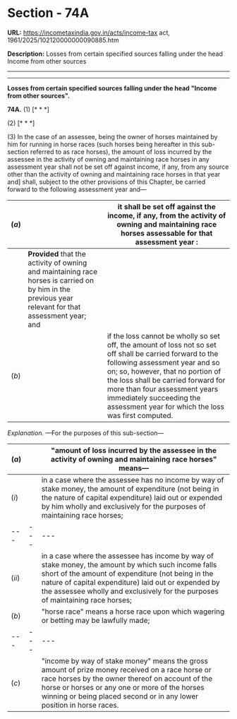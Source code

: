 # Section - 74A

**URL:** https://incometaxindia.gov.in/acts/income-tax act, 1961/2025/102120000000090885.htm

**Description:** Losses from certain specified sources falling under the head Income from other sources

---

****

**Losses from certain specified sources falling under the head "Income from other sources".**

**74A.** (1) [* * *]

(2) [* * *]

(3) In the case of an assessee, being the owner of horses maintained by him for running in horse races (such horses being hereafter in this sub-section referred to as race horses), the amount of loss incurred by the assessee in the activity of owning and maintaining race horses in any assessment year shall not be set off against income, if any, from any source other than the activity of owning and maintaining race horses in that year and] shall, subject to the other provisions of this Chapter, be carried forward to the following assessment year and—

(_a_) |  |  it shall be set off against the income, if any, from the activity of owning and maintaining race horses assessable for that assessment year :  
---|---|---  
|  | **Provided** that the activity of owning and maintaining race horses is carried on by him in the previous year relevant for that assessment year; and  
(_b_) |  |  if the loss cannot be wholly so set off, the amount of loss not so set off shall be carried forward to the following assessment year and so on; so, however, that no portion of the loss shall be carried forward for more than four assessment years immediately succeeding the assessment year for which the loss was first computed.  
  
_Explanation._ —For the purposes of this sub-section—

(_a_) |  |  "amount of loss incurred by the assessee in the activity of owning and maintaining race horses" means—  
---|---|---  
(_i_) |  |  in a case where the assessee has no income by way of stake money, the amount of expenditure (not being in the nature of capital expenditure) laid out or expended by him wholly and exclusively for the purposes of maintaining race horses;  
---|---|---  
(_ii_) |  |  in a case where the assessee has income by way of stake money, the amount by which such income falls short of the amount of expenditure (not being in the nature of capital expenditure) laid out or expended by the assessee wholly and exclusively for the purposes of maintaining race horses;  
(_b_) |  |  "horse race" means a horse race upon which wagering or betting may be lawfully made;  
---|---|---  
(_c_) |  |  "income by way of stake money" means the gross amount of prize money received on a race horse or race horses by the owner thereof on account of the horse or horses or any one or more of the horses winning or being placed second or in any lower position in horse races.